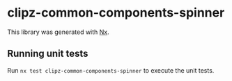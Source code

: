 # clipz-common-components-spinner

This library was generated with [Nx](https://nx.dev).

## Running unit tests

Run `nx test clipz-common-components-spinner` to execute the unit tests.
